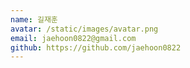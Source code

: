 ```yaml
---
name: 길재훈
avatar: /static/images/avatar.png
email: jaehoon0822@gmail.com
github: https://github.com/jaehoon0822
---
```


